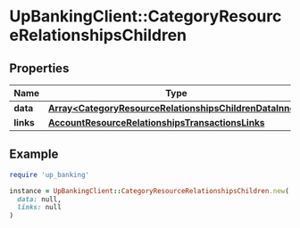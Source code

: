 # UpBankingClient::CategoryResourceRelationshipsChildren

## Properties

| Name | Type | Description | Notes |
| ---- | ---- | ----------- | ----- |
| **data** | [**Array&lt;CategoryResourceRelationshipsChildrenDataInner&gt;**](CategoryResourceRelationshipsChildrenDataInner.md) |  |  |
| **links** | [**AccountResourceRelationshipsTransactionsLinks**](AccountResourceRelationshipsTransactionsLinks.md) |  | [optional] |

## Example

```ruby
require 'up_banking'

instance = UpBankingClient::CategoryResourceRelationshipsChildren.new(
  data: null,
  links: null
)
```

